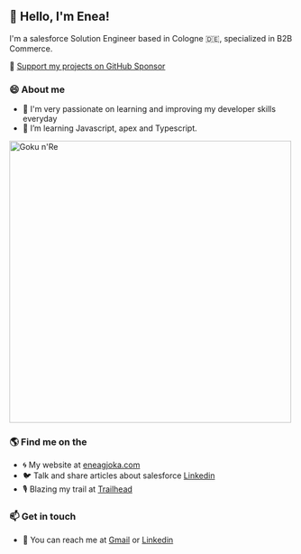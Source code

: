 ## 👋 Hello, I'm Enea!
I'm a salesforce Solution Engineer based in Cologne 🇩🇪, specialized in B2B Commerce.

💖 [Support my projects on GitHub Sponsor](https://github.com/sponsors/eneag-sf)

### 😄 About me 
- 🔭 I'm very passionate on learning and improving my developer skills everyday
- 🌱 I’m learning Javascript, apex and Typescript.

<p align="left">
  <img src="https://i.imgur.com/znnK0Cw.png" width="500" title="Goku n'Re">
</p>

### 🌎 Find me on the 
- 🌀 My website at [eneagjoka.com](https://eneagjoka.com)
- 🐦 Talk and share articles about salesforce [Linkedin](https://www.linkedin.com/in/eneagjoka/)
- 🎙️ Blazing my trail at [Trailhead](https://trailblazer.me/id/eneagjoka)

### 📫 Get in touch
- 📧 You can reach me at [Gmail](enea.gjoka@trailblazercgl.com) or [Linkedin](https://www.linkedin.com/in/eneagjoka/)
